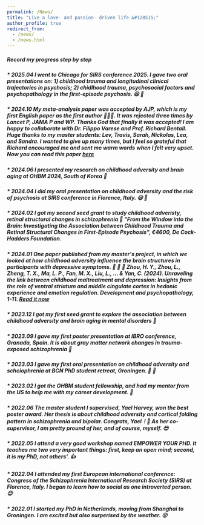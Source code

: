```yaml
---
permalink: /News/
title: "Live a love- and passion- driven life &#128515;"
author_profile: true
redirect_from: 
  - /news/
  - /news.html
---
```


##### Record my progress step by step

##### * 2025.04 I went to Chicago for SIRS conference 2025. I gave two oral presentations on: 1) childhood trauma and longitudinal clinical trajectories in psychosis; 2) chidlhood trauma, psychosocial factors and psychopathology in the first-episode psychosis. &#128515; &#127881;

##### * 2024.10 My meta-analysis paper was accepted by AJP, which is my first English paper as the first author &#127881;&#127881;&#127881;. It was rejected three times by Lancet P, JAMA P and WP. Thanks God that finally it was accepted! I am happy to collaborate with Dr. Filippo Varese and Prof. Richard Bentall. Huge thanks to my master students: Lev, Travis, Sarah, Nickolas, Lea, and Sandra. I wanted to give up many times, but I feel so grateful that Richard encouraged me and sent me warm words when I felt very upset. Now you can read this paper [here](chrome-extension://ikhdkkncnoglghljlkmcimlnlhkeamad/pdf-viewer/web/viewer.html?file=https%3A%2F%2Fpsychiatryonline.org%2Fdoi%2Fpdf%2F10.1176%2Fappi.ajp.20240456%3Fcasa_token%3DOEeP-t0uRI4AAAAA%3A2So6KViju67mU0_Z6AtYRcN4v_bVFSYo3JWjAVjwg665qOiqbnFDCrretZepKAPoutS0mFSrFA#=&zoom=130)

##### * 2024.06 I presented my research on childhood adversity and brain aging at OHBM 2024, South of Korea &#129392;
##### * 2024.04 I did my oral presentation on childhood adversity and the risk of psychosis at SIRS conference in Florence, Italy. &#128515; &#127881;
 
##### * 2024.02 I got my second seed grant to study childhood adveristy, retinal structural changes in schizophrenia &#127881;    _"From the Window into the Brain: Investigating the Association between Childhood Trauma and Retinal Structural Changes in First-Episode Psychosis_", €4600, De Cock-Hadders Foundation.

##### * 2024.01 One paper published from my master's project, in which we looked at how childhood adversity influence the brain structures in participants with depressive symptoms. &#127881;  &#127881;  &#127881; Zhou, H. Y., **Zhou, L.**, Zheng, T. X., Ma, L. P., Fan, M. X., Liu, L., ... & Yan, C. (2024). Unraveling the link between childhood maltreatment and depression: Insights from the role of ventral striatum and middle cingulate cortex in hedonic experience and emotion regulation. Development and psychopathology, 1-11. [Read it now](https://www.cambridge.org/core/journals/development-and-psychopathology/article/abs/unraveling-the-link-between-childhood-maltreatment-and-depression-insights-from-the-role-of-ventral-striatum-and-middle-cingulate-cortex-in-hedonic-experience-and-emotion-regulation/9C080060E76AE6854FCEFEDAC7AEDF31)

##### * 2023.12 I got my first seed grant to explore the association between childhood adversity and brain aging in mental disorders &#127881;
  
##### * 2023.09 I gave my first poster presentation at IBRO conference, Granada, Spain. It is about gray matter network changes in trauma-exposed schizophrenia &#127881;

##### * 2023.03 I gave my first oral presentation on childhood adversity and schciophrenia at BCN PhD student retreat, Groningen. &#127881; &#129395;

##### * 2023.02 I got the OHBM student fellowship, and had my mentor from the US to help me with my career development. &#129392;

##### * 2022.06 The master student I supervised, **Yael Harvey**, won the best poster award. Her thesis is about childhood adversity and cortical folding pattern in schizophrenia and bipolar. Congrats, Yael！&#127881; As her co-supervisor, I am pretty pround of her, and of course, myself. &#128526;

##### * 2022.05 I attend a very good workshop named _EMPOWER YOUR PHD_. It teaches me two very important things: first, keep an open mind; second, it is my PhD, not others'. &#128077;

##### * 2022.04 I attended my first European international conference: Congress of the Schizophrenia International Research Society (SIRS) at Florence, Italy. I began to learn how to social as one introverted person. &#128521;

##### * 2022.01 I started my PhD in Netherlands, moving from Shanghai to Groningen. I am excited but also surperised by the weather. &#128558;

